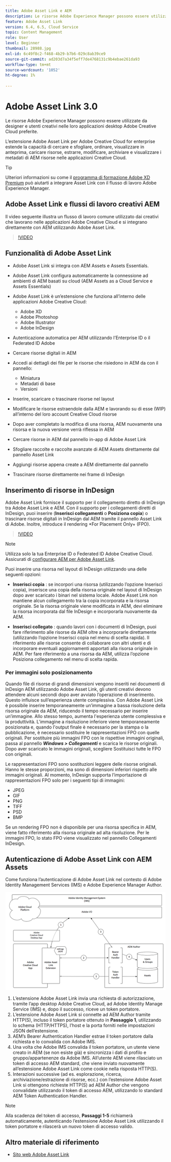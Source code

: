 ```yaml
---
title: Adobe Asset Link e AEM
description: Le risorse Adobe Experience Manager possono essere utilizzate da designer e utenti creativi nelle loro applicazioni desktop Adobe Creative Cloud preferite. L’estensione Adobe Asset Link per Adobe Creative Cloud for enterprise estende la capacità di cercare e sfogliare, ordinare, visualizzare in anteprima, caricare risorse, estrarre, modificare, archiviare e visualizzare i metadati di AEM risorse in strumenti di Creative Cloud come Adobe XD, Photoshop, InDesign e Illustrator.
feature: Adobe Asset Link
version: 6.4, 6.5, Cloud Service
topic: Content Management
role: User
level: Beginner
thumbnail: 28988.jpg
exl-id: 6c49f8c2-f468-4b29-b7b6-029c8ab39ce9
source-git-commit: ad203d7a34f5eff7de4768131c9b4ebae261da93
workflow-type: tm+mt
source-wordcount: '1052'
ht-degree: 1%

---
```


# Adobe Asset Link 3.0

Le risorse Adobe Experience Manager possono essere utilizzate da designer e utenti creativi nelle loro applicazioni desktop Adobe Creative Cloud preferite.

L’estensione Adobe Asset Link per Adobe Creative Cloud for enterprise estende la capacità di cercare e sfogliare, ordinare, visualizzare in anteprima, caricare risorse, estrarre, modificare, archiviare e visualizzare i metadati di AEM risorse nelle applicazioni Creative Cloud.

>[!TIP]
>
> Ulteriori informazioni su come il [programma di formazione Adobe XD Premium](https://spark.adobe.com/page/wU7OXv8qKGugO/) può aiutarti a integrare Asset Link con il flusso di lavoro Adobe Experience Manager.

## Adobe Asset Link e flussi di lavoro creativi AEM

Il video seguente illustra un flusso di lavoro comune utilizzato dai creativi che lavorano nelle applicazioni Adobe Creative Cloud e si integrano direttamente con AEM utilizzando Adobe Asset Link.

>[!VIDEO](https://video.tv.adobe.com/v/335927/?quality=12&learn=on)

## Funzionalità di Adobe Asset Link

+ Adobe Asset Link si integra con AEM Assets e Assets Essentials.
+ Adobe Asset Link configura automaticamente la connessione ad ambienti di AEM basati su cloud (AEM Assets as a Cloud Service e Assets Essentials)
+ Adobe Asset Link è un’estensione che funziona all’interno delle applicazioni Adobe Creative Cloud:

   + Adobe XD
   + Adobe Photoshop
   + Adobe Illustrator
   + Adobe InDesign

+ Autenticazione automatica per AEM utilizzando l’Enterprise ID o il Federated ID Adobe
+ Cercare risorse digitali in AEM
+ Accedi ai dettagli dei file per le risorse che risiedono in AEM da con il pannello:
   + Miniatura 
   + Metadati di base
   + Versioni
+ Inserire, scaricare o trascinare risorse nel layout
+ Modificare le risorse estraendole dalla AEM e lavorando su di esse (WIP) all’interno del loro account Creative Cloud risorse
+ Dopo aver completato la modifica di una risorsa, AEM nuovamente una risorsa e la nuova versione verrà riflessa in AEM
+ Cercare risorse in AEM dal pannello in-app di Adobe Asset Link
+ Sfogliare raccolte e raccolte avanzate di AEM Assets direttamente dal pannello Asset Link
+ Aggiungi risorse appena create a AEM direttamente dal pannello
+ Trascinare risorse direttamente nei frame di InDesign

## Inserimento di risorse in InDesign

Adobe Asset Link fornisce il supporto per il collegamento diretto di InDesign tra Adobe Asset Link e AEM. Con il supporto per i collegamenti diretti di InDesign, puoi inserire (__Inserisci collegamenti__ o __Posiziona copia__) o trascinare risorse digitali in InDesign dal AEM tramite il pannello Asset Link di Adobe. Inoltre, introduce il rendering *For Placement Only+ (FPO).

>[!VIDEO](https://video.tv.adobe.com/v/28988/?quality=12&learn=on)

>[!NOTE]
>
>Utilizza solo la tua Enterprise ID o Federated ID Adobe Creative Cloud. Assicurati di [configurare AEM per Adobe Asset Link](https://helpx.adobe.com/enterprise/admin-guide.html/enterprise/using/adobe-asset-link.ug.html).

Puoi inserire una risorsa nel layout di InDesign utilizzando una delle seguenti opzioni:

+ **Inserisci copia** : se incorpori una risorsa (utilizzando l’opzione Inserisci copia), inserisce una copia della risorsa originale nel layout di InDesign dopo aver scaricato i binari nel sistema locale. Adobe Asset Link non mantiene alcun collegamento tra la copia incorporata e la risorsa originale. Se la risorsa originale viene modificata in AEM, devi eliminare la risorsa incorporata dal file InDesign e incorporarla nuovamente da AEM.

+ **Inserisci collegato** : quando lavori con i documenti di InDesign, puoi fare riferimento alle risorse da AEM oltre a incorporarle direttamente (utilizzando l’opzione Inserisci copia nel menu di scelta rapida). Il riferimento alle risorse consente di collaborare con altri utenti e di incorporare eventuali aggiornamenti apportati alla risorsa originale in AEM. Per fare riferimento a una risorsa da AEM, utilizza l’opzione Posiziona collegamento nel menu di scelta rapida.

### Per immagini solo posizionamento

Quando file di risorse di grandi dimensioni vengono inseriti nei documenti di InDesign AEM utilizzando Adobe Asset Link, gli utenti creativi devono attendere alcuni secondi dopo aver avviato l’operazione di inserimento. Questo influisce sull’esperienza utente complessiva. Con Adobe Asset Link è possibile inserire temporaneamente un’immagine a bassa risoluzione della risorsa originale da AEM, riducendo il tempo necessario per inserire un’immagine. Allo stesso tempo, aumenta l&#39;esperienza utente complessiva e la produttività. L&#39;immagine a risoluzione inferiore viene temporaneamente posizionata e, quando l&#39;output finale è necessario per la stampa o la pubblicazione, è necessario sostituire le rappresentazioni FPO con quelle originali. Per sostituire più immagini FPO con le rispettive immagini originali, passa al pannello **_Windows > Collegamenti_** e scarica le risorse originali. Dopo aver scaricato le immagini originali, scegliere Sostituisci tutte le FPO con originali.

Le rappresentazioni FPO sono sostituzioni leggere delle risorse originali. Hanno le stesse proporzioni, ma sono di dimensioni inferiori rispetto alle immagini originali. Al momento, InDesign supporta l’importazione di rappresentazioni FPO solo per i seguenti tipi di immagini:

+ JPEG
+ GIF
+ PNG
+ TIFF
+ PSD
+ BMP

Se un rendering FPO non è disponibile per una risorsa specifica in AEM, viene fatto riferimento alla risorsa originale ad alta risoluzione. Per le immagini FPO, lo stato FPO viene visualizzato nel pannello Collegamenti InDesign.

## Autenticazione di Adobe Asset Link con AEM Assets

Come funziona l’autenticazione di Adobe Asset Link nel contesto di Adobe Identity Management Services (IMS) e Adobe Experience Manager Author.

![Architettura di Adobe Asset Link](assets/adobe-asset-link-article-understand.png)

1. L’estensione Adobe Asset Link invia una richiesta di autorizzazione, tramite l’app desktop Adobe Creative Cloud, ad Adobe Identity Manage Service (IMS) e, dopo il successo, riceve un token portatore.
1. L’estensione Adobe Asset Link si connette ad AEM Author tramite HTTP(S), incluso il token portatore ottenuto in **Passaggio 1**, utilizzando lo schema (HTTP/HTTPS), l’host e la porta forniti nelle impostazioni JSON dell’estensione.
1. AEM’s Bearer Authentication Handler estrae il token portatore dalla richiesta e lo convalida con Adobe IMS.
1. Una volta che Adobe IMS convalida il token portatore, un utente viene creato in AEM (se non esiste già) e sincronizza i dati di profilo e gruppo/appartenenze da Adobe IMS. All’utente AEM viene rilasciato un token di accesso AEM standard, che viene inviato nuovamente all’estensione Adobe Asset Link come cookie nella risposta HTTP(S).
1. Interazioni successive (ad es. esplorazione, ricerca, archiviazione/estrazione di risorse, ecc.) con l’estensione Adobe Asset Link si ottengono richieste HTTP(S) ad AEM Author che vengono convalidate utilizzando il token di accesso AEM, utilizzando lo standard AEM Token Authentication Handler.

>[!NOTE]
>
>Alla scadenza del token di accesso, **Passaggi 1-5** richiamerà automaticamente, autenticando l’estensione Adobe Asset Link utilizzando il token portatore e rilascerà un nuovo token di accesso valido.

## Altro materiale di riferimento

+ [Sito web Adobe Asset Link](https://www.adobe.com/creativecloud/business/enterprise/adobe-asset-link.html)
